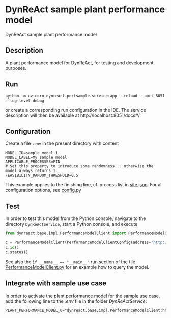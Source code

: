 # DynReAct sample plant performance model

DynReAct sample plant performance model

## Description

A plant performance model for DynReAct, for testing and development purposes.

## Run

```commandline
python -m uvicorn dynreact.perfsample.service:app --reload --port 8051 --log-level debug
```

or create a corresponding run configuration in the IDE. The service description will then be available at http://localhost:8051/docs#/.

## Configuration

Create a file `.env` in the present directory with content

```
MODEL_ID=sample_model_1
MODEL_LABEL=My sample model
APPLICABLE_PROCESSES=FIN
# Set this property to introduce some randomness... otherwise the model always returns 1.
FEASIBILITY_RANDOM_THRESHOLD=0.5
```

This example applies to the finishing line, cf. process list in [site.json](https://github.com/DynReAct/OSS_Platform/blob/main/DynReActService/data/site.json). For all configuration options, see [config.py](https://github.com/DynReAct/OSS_Platform/blob/main/SamplePerformanceModel/dynreact/perfsample/config.py)

## Test

In order to test this model from the Python console, navigate to the directory `DynReActService`, start a Python console, and execute

```python
from dynreact.base.impl.PerformanceModelClient import PerformanceModelClient, PerformanceModelClientConfig

c = PerformanceModelClient(PerformanceModelClientConfig(address="http://localhost:8051"))
c.id()
c.status()
```

See also the `ìf __name__ == "__main__"` run section of the file [PerformanceModelClient.py](../DynReActBase/dynreact/base/impl/PerformanceModelClient.py) for an example how to query the model.

## Integrate with sample use case

In order to activate the plant performance model for the sample use case, add the following line to the *.env* file in the folder *DynReActService*:

```commandline
PLANT_PERFORMANCE_MODEL_0="dynreact.base.impl.PerformanceModelClient:http://localhost:8081"
```

 